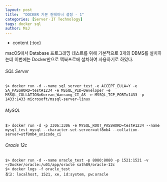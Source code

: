 ```yaml
---
layout: post
title:  "DOCKER 기본 컨테이너 설정 - 1"
categories: [ServerㆍIT Technology]
tags: docker sql
author: MsJ
---
```


* content
{:toc}

macOS에서 Database 프로그래밍 테스트를 위해 기본적으로 3개의 DBMS를 설치하는데 이번에는 Docker만으로 맥북프로에 설치하여 사용하기로 하였다.

###### SQL Server
```
$> docker run -d --name sql_server_test -e ACCEPT_EULA=Y -e SA_PASSWORD=test#1234 -e MSSQL_PID=Developer -e MSSQL_COLLATION=Korean_Wansung_CI_AS -e MSSQL_TCP_PORT=1433 -p 1433:1433 microsoft/mssql-server-linux
```

###### MySQL
```
$> docker run -d -p 3306:3306 -e MYSQL_ROOT_PASSWORD=test#1234 --name mysql_test mysql --character-set-server=utf8mb4 --collation-server=utf8mb4_unicode_ci
```

###### Oracle 12c
```
$> docker run -d --name oracle_test -p 8080:8080 -p 1521:1521 -v ~/Docker/oracle:/u01/app/oracle sath89/oracle-12c
$> docker logs -f oracle_test
참고: localhost, 1521, xe, id:system, pw:oracle
```
